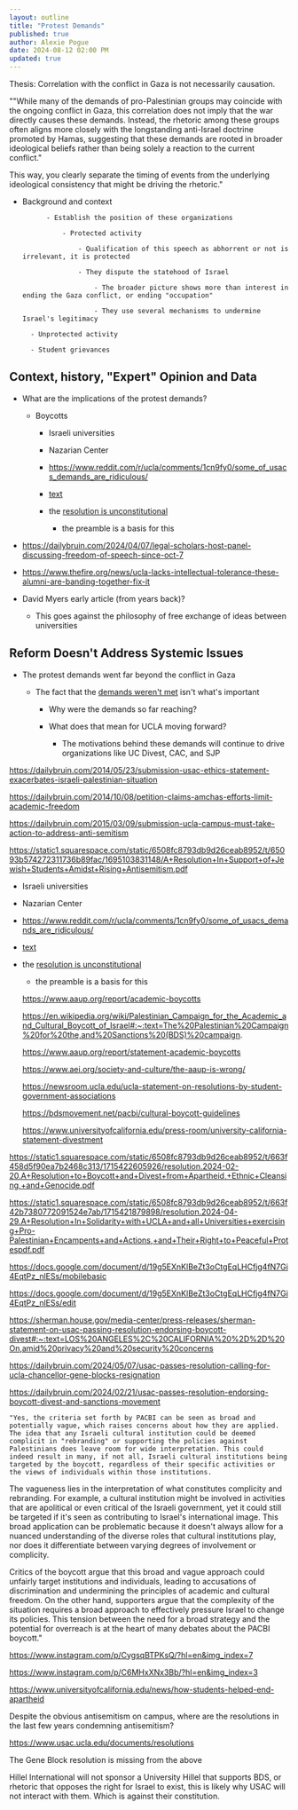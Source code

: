 ```yaml
---
layout: outline
title: "Protest Demands"
published: true
author: Alexie Pogue
date: 2024-08-12 02:00 PM
updated: true
---
```



Thesis: Correlation with the conflict in Gaza is not necessarily causation. 

""While many of the demands of pro-Palestinian groups may coincide with the ongoing conflict in Gaza, this correlation does not imply that the war directly causes these demands. Instead, the rhetoric among these groups often aligns more closely with the longstanding anti-Israel doctrine promoted by Hamas, suggesting that these demands are rooted in broader ideological beliefs rather than being solely a reaction to the current conflict."

This way, you clearly separate the timing of events from the underlying ideological consistency that might be driving the rhetoric."


- Background and context

			- Establish the position of these organizations 

				- Protected activity

					- Qualification of this speech as abhorrent or not is irrelevant, it is protected 

					- They dispute the statehood of Israel

						- The broader picture shows more than interest in ending the Gaza conflict, or ending "occupation"

						- They use several mechanisms to undermine Israel's legitimacy 

		- Unprotected activity

		- Student grievances 



## Context, history, "Expert" Opinion and Data

- What are the implications of the protest demands?

	- Boycotts 

		- Israeli universities 

		- Nazarian Center

		- https://www.reddit.com/r/ucla/comments/1cn9fy0/some_of_usacs_demands_are_ridiculous/

		- [text](https://docs.google.com/document/u/0/d/19g5EXnKlBeZt3oCtgEqLHCfjg4fN7Gi4EqtPz_nlESs/mobilebasic?pli%3D1)

		- the [resolution is unconstitutional](https://static1.squarespace.com/static/6508fc8793db9d26ceab8952/t/6509389145a9b930a19e0401/1695103121405/USA+Constitution.pdf)

			- the preamble is a basis for this 

- https://dailybruin.com/2024/04/07/legal-scholars-host-panel-discussing-freedom-of-speech-since-oct-7

- https://www.thefire.org/news/ucla-lacks-intellectual-tolerance-these-alumni-are-banding-together-fix-it

- David Myers early article (from years back)?

	- This goes against the philosophy of free exchange of ideas between universities 




## Reform Doesn't Address Systemic Issues

- The protest demands went far beyond the conflict in Gaza

	- The fact that the [demands weren't met](https://www.universityofcalifornia.edu/press-room/university-california-statement-divestment) isn't what's important

		- Why were the demands so far reaching?

		- What does that mean for UCLA moving forward? 

			- The motivations behind these demands will continue to drive organizations like UC Divest, CAC, and SJP

https://dailybruin.com/2014/05/23/submission-usac-ethics-statement-exacerbates-israeli-palestinian-situation

https://dailybruin.com/2014/10/08/petition-claims-amchas-efforts-limit-academic-freedom

https://dailybruin.com/2015/03/09/submission-ucla-campus-must-take-action-to-address-anti-semitism

https://static1.squarespace.com/static/6508fc8793db9d26ceab8952/t/65093b574272311736b89fac/1695103831148/A+Resolution+In+Support+of+Jewish+Students+Amidst+Rising+Antisemitism.pdf


- Israeli universities 

- Nazarian Center

- https://www.reddit.com/r/ucla/comments/1cn9fy0/some_of_usacs_demands_are_ridiculous/

- [text](https://docs.google.com/document/u/0/d/19g5EXnKlBeZt3oCtgEqLHCfjg4fN7Gi4EqtPz_nlESs/mobilebasic?pli%3D1)

- the [resolution is unconstitutional](https://static1.squarespace.com/static/6508fc8793db9d26ceab8952/t/6509389145a9b930a19e0401/1695103121405/USA+Constitution.pdf)

	- the preamble is a basis for this 

	https://www.aaup.org/report/academic-boycotts

	https://en.wikipedia.org/wiki/Palestinian_Campaign_for_the_Academic_and_Cultural_Boycott_of_Israel#:~:text=The%20Palestinian%20Campaign%20for%20the,and%20Sanctions%20(BDS)%20campaign.

	https://www.aaup.org/report/statement-academic-boycotts

	https://www.aei.org/society-and-culture/the-aaup-is-wrong/

	https://newsroom.ucla.edu/ucla-statement-on-resolutions-by-student-government-associations

	https://bdsmovement.net/pacbi/cultural-boycott-guidelines

	https://www.universityofcalifornia.edu/press-room/university-california-statement-divestment

https://static1.squarespace.com/static/6508fc8793db9d26ceab8952/t/663f458d5f90ea7b2468c313/1715422605926/resolution.2024-02-20.A+Resolution+to+Boycott+and+Divest+from+Apartheid,+Ethnic+Cleansing,+and+Genocide.pdf

https://static1.squarespace.com/static/6508fc8793db9d26ceab8952/t/663f42b7380772091524e7ab/1715421879898/resolution.2024-04-29.A+Resolution+In+Solidarity+with+UCLA+and+all+Universities+exercising+Pro-Palestinian+Encampents+and+Actions,+and+Their+Right+to+Peaceful+Protespdf.pdf

https://docs.google.com/document/d/19g5EXnKlBeZt3oCtgEqLHCfjg4fN7Gi4EqtPz_nlESs/mobilebasic

https://docs.google.com/document/d/19g5EXnKlBeZt3oCtgEqLHCfjg4fN7Gi4EqtPz_nlESs/edit

https://sherman.house.gov/media-center/press-releases/sherman-statement-on-usac-passing-resolution-endorsing-boycott-divest#:~:text=LOS%20ANGELES%2C%20CALIFORNIA%20%2D%2D%20On,amid%20privacy%20and%20security%20concerns




https://dailybruin.com/2024/05/07/usac-passes-resolution-calling-for-ucla-chancellor-gene-blocks-resignation

https://dailybruin.com/2024/02/21/usac-passes-resolution-endorsing-boycott-divest-and-sanctions-movement

	"Yes, the criteria set forth by PACBI can be seen as broad and potentially vague, which raises concerns about how they are applied. The idea that any Israeli cultural institution could be deemed complicit in "rebranding" or supporting the policies against Palestinians does leave room for wide interpretation. This could indeed result in many, if not all, Israeli cultural institutions being targeted by the boycott, regardless of their specific activities or the views of individuals within those institutions.

The vagueness lies in the interpretation of what constitutes complicity and rebranding. For example, a cultural institution might be involved in activities that are apolitical or even critical of the Israeli government, yet it could still be targeted if it's seen as contributing to Israel's international image. This broad application can be problematic because it doesn't always allow for a nuanced understanding of the diverse roles that cultural institutions play, nor does it differentiate between varying degrees of involvement or complicity.

Critics of the boycott argue that this broad and vague approach could unfairly target institutions and individuals, leading to accusations of discrimination and undermining the principles of academic and cultural freedom. On the other hand, supporters argue that the complexity of the situation requires a broad approach to effectively pressure Israel to change its policies. This tension between the need for a broad strategy and the potential for overreach is at the heart of many debates about the PACBI boycott."

https://www.instagram.com/p/CygsqBTPKsQ/?hl=en&img_index=7

https://www.instagram.com/p/C6MHxXNx3Bb/?hl=en&img_index=3

https://www.universityofcalifornia.edu/news/how-students-helped-end-apartheid




Despite the obvious antisemitism on campus, where are the resolutions in the last few years condemning antisemitism? 

https://www.usac.ucla.edu/documents/resolutions

The Gene Block resolution is missing from the above

Hillel International will not sponsor a University Hillel that supports BDS, or rhetoric that opposes the right for Israel to exist, this is likely why USAC will not interact with them. Which is against their constitution. 